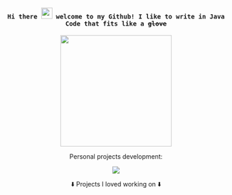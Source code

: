 
<h4 align="center"><samp> Hi there <img src="https://media.giphy.com/media/hvRJCLFzcasrR4ia7z/giphy.gif" width="25px"> welcome to my Github! I like to write in Java Code that fits like a <s>glove</s></samp></h4>

<p align="center">
  <img width="250" src="https://imgur.com/habJ7Va.gif">
</p>


<p align="center"> Personal projects development: </p>
<p align="center"> <img src="https://github-readme-stats.vercel.app/api/wakatime?username=jsr&theme=tokyonight" /></p>


<p align="center">⬇️ Projects I loved working on ⬇️ </p>


